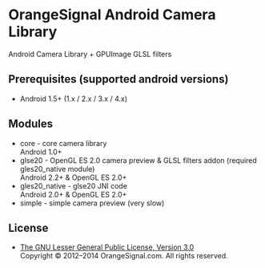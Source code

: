 # OrangeSignal Android Camera Library

Android Camera Library + GPUImage GLSL filters

## Prerequisites (supported android versions)

* Android 1.5+ (1.x / 2.x / 3.x / 4.x)

## Modules

* core - core camera library   
  Android 1.0+
* glse20 - OpenGL ES 2.0 camera preview & GLSL filters addon (required gles20_native module)   
  Android 2.2+ & OpenGL ES 2.0+
* gles20_native - glse20 JNI code   
  Android 2.0+ & OpenGL ES 2.0+
* simple - simple camera preview (very slow)

## License

* [The GNU Lesser General Public License, Version 3.0](http://www.gnu.org/licenses/lgpl-3.0.txt)   
  Copyright © 2012–2014 OrangeSignal.com. All rights reserved.
